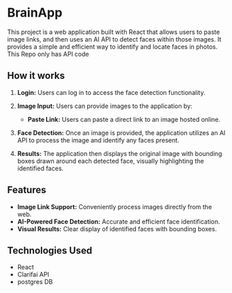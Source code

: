 # BrainApp

This project is a web application built with React that allows users to paste image links, and then uses an AI API to detect faces within those images.  It provides a simple and efficient way to identify and locate faces in photos. This Repo only has API code

## How it works

1. **Login:** Users can log in to access the face detection functionality.

2. **Image Input:**  Users can provide images to the application by:
    * **Paste Link:** Users can paste a direct link to an image hosted online.

3. **Face Detection:** Once an image is provided, the application utilizes an AI API to process the image and identify any faces present.

4. **Results:** The application then displays the original image with bounding boxes drawn around each detected face, visually highlighting the identified faces.

## Features

* **Image Link Support:**  Conveniently process images directly from the web.
* **AI-Powered Face Detection:**  Accurate and efficient face identification.
* **Visual Results:** Clear display of identified faces with bounding boxes.

## Technologies Used

* React
* Clarifai API
* postgres DB
